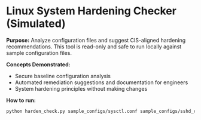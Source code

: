 # Linux System Hardening Checker (Simulated)

**Purpose:** Analyze configuration files and suggest CIS-aligned hardening recommendations. This tool is read-only and safe to run locally against sample configuration files.

**Concepts Demonstrated:**
- Secure baseline configuration analysis
- Automated remediation suggestions and documentation for engineers
- System hardening principles without making changes

**How to run:**
```bash
python harden_check.py sample_configs/sysctl.conf sample_configs/sshd_config
```
